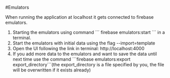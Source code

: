 #Emulators

When running the application at localhost it gets connected to firebase emulators.

1. Starting the emulators using command ´´´ firebase emulators:start ´´´ in a terminal.
2. Start the emulators with initial data using the flag --import=template
3. Open the UI following the link in terminal: http://localhost:4000
4. If you add more data to the emulators and want to save the data until next time use the command ´´´firebase emulators:export export_directory´´´(the export_directory is a file specified by you, the file will be overwritten if it exists already)
